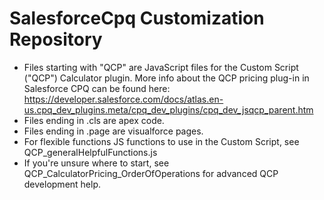 # SalesforceCpq Customization Repository

- Files starting with "QCP" are JavaScript files for the Custom Script ("QCP") Calculator plugin.  More info about the QCP pricing plug-in in Salesforce CPQ can be found here: 
https://developer.salesforce.com/docs/atlas.en-us.cpq_dev_plugins.meta/cpq_dev_plugins/cpq_dev_jsqcp_parent.htm
- Files ending in .cls are apex code.  
- Files ending in .page are visualforce pages.
- For flexible functions JS functions to use in the Custom Script, see QCP_generalHelpfulFunctions.js
- If you're unsure where to start, see QCP_CalculatorPricing_OrderOfOperations for advanced QCP development help.
